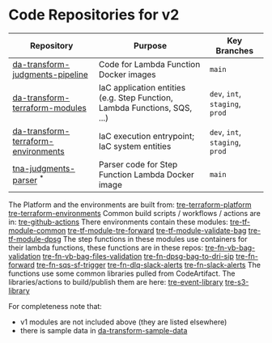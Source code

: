 # Code Repositories for v2

| Repository                                                                                                       | Purpose                                                                   | Key Branches                    |
| ---------------------------------------------------------------------------------------------------------------- | ------------------------------------------------------------------------- | ------------------------------- |
| [da-transform-judgments-pipeline](https://github.com/nationalarchives/da-transform-judgments-pipeline/tree/main) | Code for Lambda Function Docker images                                    | `main`                          |
| [da-transform-terraform-modules](https://github.com/nationalarchives/da-transform-terraform-modules)             | IaC application entities (e.g. Step Function, Lambda Functions, SQS, ...) | `dev`, `int`, `staging`, `prod` |
| [da-transform-terraform-environments](https://github.com/nationalarchives/da-transform-terraform-environments)   | IaC execution entrypoint; IaC system entities                             | `dev`, `int`, `staging`, `prod` |
| [tna-judgments-parser](https://github.com/nationalarchives/tna-judgments-parser) <sup>*</sup>                    | Parser code for Step Function Lambda Docker image                         | `main`                          |

The Platform and the environments are built from:
[tre-terraform-platform](https://github.com/nationalarchives/tre-terraform-platform)
[tre-terraform-environments](https://github.com/nationalarchives/tre-terraform-environments)
Common build scripts / workflows / actions are in:
[tre-github-actions](https://github.com/nationalarchives/tre-github-actions)
There environments contain these modules:
[tre-tf-module-common](https://github.com/nationalarchives/tre-tf-module-common)
[tre-tf-module-tre-forward](https://github.com/nationalarchives/tre-tf-module-tre-forward)
[tre-tf-module-validate-bag](https://github.com/nationalarchives/tre-tf-module-validate-bag)
[tre-tf-module-dpsg](https://github.com/nationalarchives/tre-tf-module-dpsg)
The step functions in these modules use containers for their lambda functions, these functions are in these repos:
[tre-fn-vb-bag-validation](https://github.com/nationalarchives/tre-fn-vb-bag-validation)
[tre-fn-vb-bag-files-validation](https://github.com/nationalarchives/tre-fn-vb-bag-files-validation)
[tre-fn-dpsg-bag-to-dri-sip](https://github.com/nationalarchives/tre-fn-dpsg-bag-to-dri-sip)
[tre-fn-forward](https://github.com/nationalarchives/tre-fn-forward)
[tre-fn-sqs-sf-trigger](https://github.com/nationalarchives/tre-fn-sqs-sf-trigger)
[tre-fn-dlq-slack-alerts](https://github.com/nationalarchives/tre-fn-dlq-slack-alerts)
[tre-fn-slack-alerts](https://github.com/nationalarchives/tre-fn-slack-alerts)
The functions use some common libraries pulled from CodeArtifact.  The libraries/actions to build/publish them are here:
[tre-event-library](https://github.com/nationalarchives/tre-event-library)
[tre-s3-library](https://github.com/nationalarchives/tre-s3-library)

For completeness note that:
- v1 modules are not included above (they are listed elsewhere)
- there is sample data in [da-transform-sample-data](https://github.com/nationalarchives/da-transform-sample-data)
